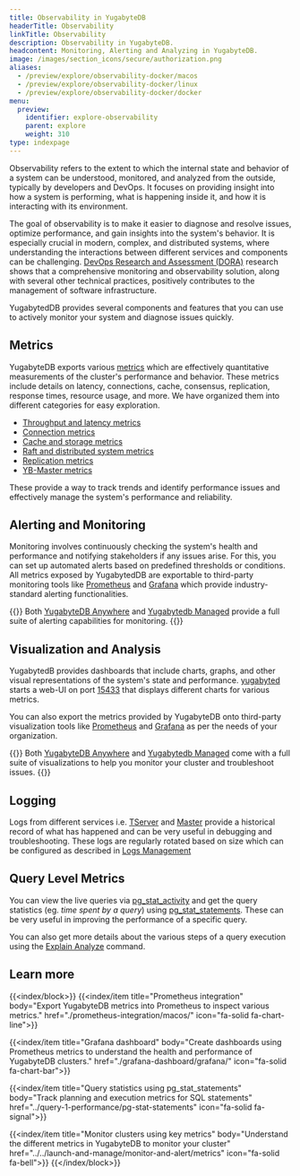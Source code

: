 ```yaml
---
title: Observability in YugabyteDB
headerTitle: Observability
linkTitle: Observability
description: Observability in YugabyteDB.
headcontent: Monitoring, Alerting and Analyzing in YugabyteDB.
image: /images/section_icons/secure/authorization.png
aliases:
  - /preview/explore/observability-docker/macos
  - /preview/explore/observability-docker/linux
  - /preview/explore/observability-docker/docker
menu:
  preview:
    identifier: explore-observability
    parent: explore
    weight: 310
type: indexpage
---
```


Observability refers to the extent to which the internal state and behavior of a system can be understood, monitored, and analyzed from the outside, typically by developers and DevOps. It focuses on providing insight into how a system is performing, what is happening inside it, and how it is interacting with its environment.

The goal of observability is to make it easier to diagnose and resolve issues, optimize performance, and gain insights into the system's behavior. It is especially crucial in modern, complex, and distributed systems, where understanding the interactions between different services and components can be challenging. [DevOps Research and Assessment (DORA)](https://dora.dev/) research shows that a comprehensive monitoring and observability solution, along with several other technical practices, positively contributes to the management of software infrastructure.

YugabytedDB provides several components and features that you can use to actively monitor your system and diagnose issues quickly.

## Metrics

YugabyteDB exports various [metrics](../../launch-and-manage/monitor-and-alert/metrics/#frequently-used-metrics) which are effectively quantitative measurements of the cluster's performance and behavior. These metrics include details on latency, connections, cache, consensus, replication, response times, resource usage, and more. We have organized them into different categories for easy exploration.

- [Throughput and latency metrics](../../launch-and-manage/monitor-and-alert/metrics/throughput)
- [Connection metrics](../../launch-and-manage/monitor-and-alert/metrics/connections)
- [Cache and storage metrics](../../launch-and-manage/monitor-and-alert/metrics/cache-storage)
- [Raft and distributed system metrics](../../launch-and-manage/monitor-and-alert/metrics/raft-dst)
- [Replication metrics](../../launch-and-manage/monitor-and-alert/metrics/replication)
- [YB-Master metrics](../../launch-and-manage/monitor-and-alert/metrics/ybmaster)

These provide a way to track trends and identify performance issues and effectively manage the system's performance and reliability.

## Alerting and Monitoring

Monitoring involves continuously checking the system's health and performance and notifying stakeholders if any issues arise. For this, you can set up automated alerts based on predefined thresholds or conditions. All metrics exposed by YugabytedDB are exportable to third-party monitoring tools like [Prometheus](./prometheus-integration/) and [Grafana](./grafana-dashboard/) which provide industry-standard alerting functionalities.

{{<note>}}
Both [YugabyteDB Anywhere](../../yugabyte-platform/alerts-monitoring/) and [Yugabytedb Managed](../../yugabyte-cloud/cloud-monitor/cloud-alerts/) provide a full suite of alerting capabilities for monitoring.
{{</note>}}

## Visualization and Analysis

YugabytedB provides dashboards that include charts, graphs, and other visual representations of the system's state and performance. [yugabyted](../..//reference/configuration/yugabyted/) starts a web-UI on port [15433](http://127.0.0.1:15433/performance/metrics?interval=lasthour&nodeName=all&showGraph=operations&showGraph=latency&showGraph=cpuUsage&showGraph=diskUsage&showGraph=totalLiveNodes) that displays different charts for various metrics.

You can also export the metrics provided by YugabyteDB onto third-party visualization tools like [Prometheus](./prometheus-integration/) and [Grafana](./grafana-dashboard/) as per the needs of your organization.

{{<note>}}
Both [YugabyteDB Anywhere](../../yugabyte-platform/troubleshoot/universe-issues/#use-metrics) and [Yugabytedb Managed](../../yugabyte-cloud/cloud-monitor/overview/) come with a full suite of visualizations to help you monitor your cluster and troubleshoot issues.
{{</note>}}

## Logging

Logs from different services i.e. [TServer](../../troubleshoot/nodes/check-logs/#yb-tserver-logs) and [Master](../../troubleshoot/nodes/check-logs/#yb-master-logs) provide a historical record of what has happened and can be very useful in debugging and troubleshooting. These logs are regularly rotated based on size which can be configured as described in [Logs Management](../../troubleshoot/nodes/check-logs#logs-management)

## Query Level Metrics

You can view the live queries via [pg_stat_activity](../query-1-performance/pg-stat-activity) and get the query statistics (eg. _time spent by a query_) using [pg_stat_statements](../query-1-performance/pg-stat-statements). These can be very useful in improving the performance of a specific query.

You can also get more details about the various steps of a query execution using the [Explain Analyze](../query-1-performance/explain-analyze) command.

## Learn more

{{<index/block>}}
  {{<index/item
      title="Prometheus integration"
      body="Export YugabyteDB metrics into Prometheus to inspect various metrics."
      href="./prometheus-integration/macos/"
      icon="fa-solid fa-chart-line">}}

  {{<index/item
      title="Grafana dashboard"
      body="Create dashboards using Prometheus metrics to understand the health and performance of YugabyteDB clusters."
      href="./grafana-dashboard/grafana/"
      icon="fa-solid fa-chart-bar">}}

  {{<index/item
      title="Query statistics using pg_stat_statements"
      body="Track planning and execution metrics for SQL statements"
      href="../query-1-performance/pg-stat-statements"
      icon="fa-solid fa-signal">}}

  {{<index/item
      title="Monitor clusters using key metrics"
      body="Understand the different metrics in YugabyteDB to monitor your cluster"
      href="../../launch-and-manage/monitor-and-alert/metrics"
      icon="fa-solid fa-bell">}}
{{</index/block>}}
